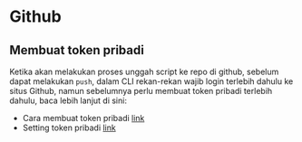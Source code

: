 # Github

## Membuat token pribadi

Ketika akan melakukan proses unggah script ke repo di github, sebelum dapat melakukan `push`, dalam CLI rekan-rekan wajib login terlebih dahulu ke situs Github, namun sebelumnya perlu membuat token pribadi terlebih dahulu, baca lebih lanjut di sini:

- Cara membuat token pribadi [link](https://docs.github.com/en/authentication/keeping-your-account-and-data-secure/creating-a-personal-access-token)
- Setting token pribadi [link](https://github.com/settings/personal-access-tokens/new)
